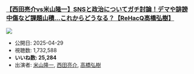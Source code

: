 ### [【西田亮介vs米山隆一】SNSと政治についてガチ討論！デマや誹謗中傷など課題山積...これからどうなる？【ReHacQ高橋弘樹】](https://www.youtube.com/watch?v=B5-KBz_t3wU)
[![](https://img.youtube.com/vi/B5-KBz_t3wU/sddefault.jpg)](https://www.youtube.com/watch?v=B5-KBz_t3wU)
-   公開日: 2025-04-29
-   視聴数: 1,732,588
-   **いいね数: 25,284**
-   出演者: [米山隆一](/rehacq_fan/people/米山隆一 "wikilink"), [西田亮介](/rehacq_fan/people/西田亮介 "wikilink"), [高橋弘樹](/rehacq_fan/people/高橋弘樹 "wikilink")
